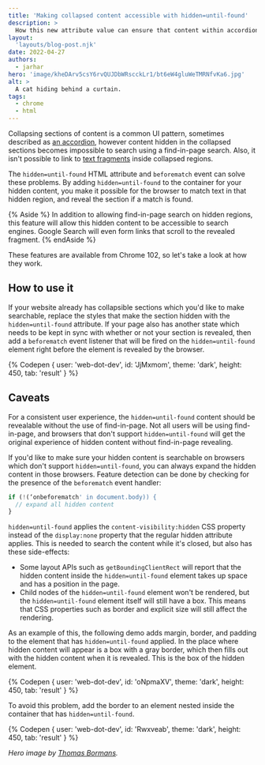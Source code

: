 ```yaml
---
title: 'Making collapsed content accessible with hidden=until-found'
description: >
  How this new attribute value can ensure that content within accordion sections can be found and linked to. 
layout:
  'layouts/blog-post.njk'
date: 2022-04-27
authors:
  - jarhar
hero: 'image/kheDArv5csY6rvQUJDbWRscckLr1/bt6eW4gluWeTMRNfvKa6.jpg'
alt: >
  A cat hiding behind a curtain.
tags:
  - chrome
  - html
---
```


Collapsing sections of content is a common UI pattern, sometimes described as [an accordion](https://www.smashingmagazine.com/2017/06/designing-perfect-accordion-checklist/), however content hidden in the collapsed sections becomes impossible to search using a find-in-page search. Also, it isn't possible to link to [text fragments](https://web.dev/text-fragments/) inside collapsed regions.

The `hidden=until-found` HTML attribute and `beforematch` event can solve these problems. By adding `hidden=until-found` to the container for your hidden content, you make it possible for the browser to match text in that hidden region, and reveal the section if a match is found.

{% Aside %}
In addition to allowing find-in-page search on hidden regions, this feature will allow this hidden content to be accessible to search engines. Google Search will even form links that scroll to the revealed fragment.
{% endAside %}

These features are available from Chrome 102,  so let's take a look at how they work.

## How to use it

If your website already has collapsible sections which you'd like to make searchable, replace the styles that make the section hidden with the `hidden=until-found` attribute. If your page also has another state which needs to be kept in sync with whether or not your section is revealed, then add a `beforematch` event listener that will be fired on the `hidden=until-found` element right before the element is revealed by the browser.

{% Codepen {
  user: 'web-dot-dev',
  id: 'JjMxmom',
  theme: 'dark',
  height: 450,
  tab: 'result'
} %}


## Caveats

For a consistent user experience, the `hidden=until-found` content should be revealable without the use of find-in-page. Not all users will be using find-in-page, and browsers that don't support `hidden=until-found` will get the original experience of hidden content without find-in-page revealing.

If you'd like to make sure your hidden content is searchable on browsers which don't support `hidden=until-found`, you can always expand the hidden content in those browsers. Feature detection can be done by checking for the presence of the `beforematch` event handler:

```js
if (!(‘onbeforematch' in document.body)) {
  // expand all hidden content
}
```

`hidden=until-found` applies the `content-visibility:hidden` CSS property instead of the `display:none` property that the regular hidden attribute applies. This is needed to search the content while it's closed, but also has these side-effects:

- Some layout APIs such as `getBoundingClientRect` will report that the hidden content inside the `hidden=until-found` element takes up space and has a position in the page.
- Child nodes of the `hidden=until-found` element won't be rendered, but the `hidden=until-found` element itself will still have a box. This means that CSS properties such as border and explicit size will still affect the rendering.

As an example of this, the following demo adds margin, border, and padding to the element that has `hidden=until-found` applied. In the place where hidden content will appear is a box with a gray border, which then fills out with the hidden content when it is revealed. This is the box of the hidden element.


{% Codepen {
  user: 'web-dot-dev',
  id: 'oNpmaXV',
  theme: 'dark',
  height: 450,
  tab: 'result'
} %}


To avoid this problem, add the border to an element nested inside the container that has `hidden=until-found`.


{% Codepen {
  user: 'web-dot-dev',
  id: 'Rwxveab',
  theme: 'dark',
  height: 450,
  tab: 'result'
} %}

_Hero image by [Thomas Bormans](https://unsplash.com/@thomasbormans)._

